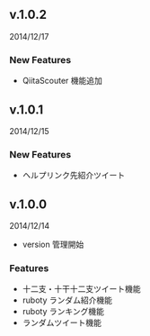 ## v.1.0.2
2014/12/17

### New Features
* QiitaScouter 機能追加

## v.1.0.1
2014/12/15

### New Features
* ヘルプリンク先紹介ツイート

## v.1.0.0
2014/12/14

* version 管理開始

### Features
* 十二支・十干十二支ツイート機能
* ruboty ランダム紹介機能
* ruboty ランキング機能
* ランダムツイート機能
